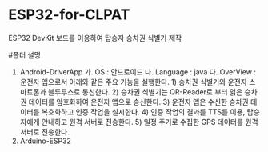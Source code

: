 # ESP32-for-CLPAT
ESP32 DevKit 보드를 이용하여 탑승자 승차권 식별기 제작

#폴더 설명
 1. Android-DriverApp
    가. OS       : 안드로이드
    나. Language : java 
    다. OverView : 운전자 앱으로서 아래와 같은 주요 기능을 실행한다.
        1) 승차권 식별기와 운전자 스마트폰과 블루투스로 통신한다.
        2) 승차권 식별기는 QR-Reader로 부터 읽은 승차권 데이터를 암호화하여 운전자 앱으로 송신한다.
        3) 운전자 앱은 수신한 승차권 데이터를 복호화하고 인증 작업을 실시한다.
        4) 인증 작업의 결과를 TTS를 이용, 탑승자에게 안내하고 원격 서버로 전송한다.
        5) 일정 주기로 수집한 GPS 데이터를 원격 서버로 전송한다.
 2. Arduino-ESP32
